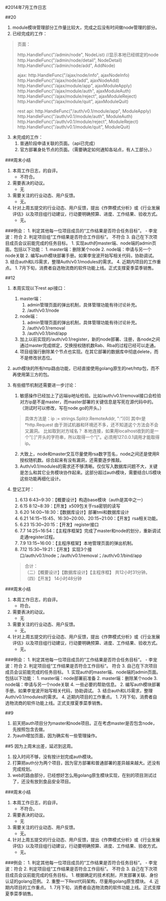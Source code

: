 #2014年7月工作日志

##20
1. module模块管理部分工作量比较大，完成之后没有时间做node管理的部分。
2. 已经完成的工作：
>   页面：
>   
>	http.HandleFunc("/admin/node", NodeList) //显示本地已经绑定的node  
>	http.HandleFunc("/admin/node/detail", NodeDetail)  
>	http.HandleFunc("/admin/node/add", AddNode)  
>
>   ajax:
>	http.HandleFunc("/ajax/node/info", ajaxNodeInfo)  
>	http.HandleFunc("/ajax/node/add", ajaxNodeAdd)  
>	http.HandleFunc("/ajax/module/app", ajaxModuleApply)  
>	http.HandleFunc("/ajax/module/auth", ajaxModuleAuth)  
>	http.HandleFunc("/ajax/module/reject", ajaxModuleReject)  
>	http.HandleFunc("/ajax/module/quit", ajaxModuleQuit)  
>
>    rest api:
>    http.HandleFunc("/auth/v0.1/module/app", ModuleApply)  
>	http.HandleFunc("/auth/v0.1/module/auth", ModuleAuth)  
>	http.HandleFunc("/auth/v0.1/module/reject", ModuleReject)  
>	http.HandleFunc("/auth/v0.1/module/quit", ModuleQuit)  
	
3. 未完成的工作：
	1. 普通阶段申请关联的页面。（api已完成）
	2. 官方部署身处节点的页面。（需要确定如何通知各站点，有人工部分。）

###周末小结
1. 本周工作日志，的自评。
	- 不符合。
2. 需要表决的动议。
	- 无
3. 需要关注的行业动态、用户反馈。
	- 无。 
4. 针对上周五提交的行业动态、用户反馈，提出《作弊模式分析》或《行业发展评估》以及项目组行动建议，行动要明确预算、进度、工作结果、验收方式。
	- 无。

###例会：
	1. 判定其他每一位项目成员的“工作结果是否符合任务目标”。
		- 李宠波：符合
	2. 判定项目组“工作结果是否符合工作目标”。
		 不符合
	3. 自己在下次项目成员会议前能完成的任务目标。
		1. 实现auth的master端、node端的admin页面。包括以下功能：
			1. master端：删除某个node
			2. node端：申请与另一个node关联
		2. 编写auth模块部署手册。如果李宠波开始写相关代码，协助调试。
		3. 结合auth和LIS需求，整理Auth/v0.1/modules的需求。
	4. 近期内项目的工作重点。
		1. 7月下旬，消费者自选物流商的软件功能上线。正式支撑夏季菜季销售。


##12
1. 本周实现以下rest api接口：
	1. master端：
		1. admin管理页面的弹出机制，具体管理功能有待讨论补充。
		2. /auth/v0.1/node
	2. node端：
		1. admin管理页面的弹出机制，具体管理功能有待讨论补充。
		2. /auth/v0.1/removal
		3. /auth/v0.1/bind/app
	3. 加上以前实现的/auth/v0.1/register，新的node部署、注册，各node之间通过master完成绑定，交换授权随机数Rab、Rba的过程已经可以走通。
	4. 项目组强行删除某个节点也实现。在其它部署的数据库中彻底delete，而不是修改状态位。
2. auth模块的所有http路由功能，已经直接使用golang原生的net/http包，而不再使用第三方的包。

3. 有些细节机制还需要进一步讨论：
	1. 敏感操作已经加上了远端ip地址检验。比如/auth/v0.1/removal接口会检验对方ip是不是master，而master部署的关键信息是写死在源代码中的。（测试时可以修改，写在node.go的开头。）

	>具体方法是：ip := strings.Split(r.RemoteAddr, ":")[0]
	>其中r是*http.Request
	>由于测试机器和环境还不多，还不知道这个方法会不会又漏洞。
	>比如取到对方域名？
	>本地连接，如果用localhost收到的是一个"[:]"开头的字符串，所以取得一个"["。必须用127.0.0.1调用才能取得ip。

	2. 大致上，node和master交互尽量使用rsa数字签名，node之间还是使用R授权随机数。综合起来有没有漏洞，还需要逐步推敲。
	3. Auth/v0.1/modules的需求还不够清晰。仅仅写入数据库问题不大，关键是怎么和其它业务模块协作起来。这部分超过auth模块，需要结合LIS模块这些功能再细化设计。
4. 登记工时：
	1. 6.13 6:43~9:30：【概要设计】构造base模块（auth是其中之一）
	2. 6.15 8:12~8:39：【开发】x509包关于rsa密钥的读写
	3. 6.20 14:00~18:30：【数据库设计】部署tmi和数据库设计
	4. 6.21 14:15~15:45、16:30~20:00、20:15~21:00：【开发】rsa相关功能。
	5. 6.23 15:30~20:15：【开发】register接口
	6. 7.7 14:25~16:54：【主程序框架】完成了master和node的划分，重新调试走通register过程。
	7. 7.9 13:15~16:00：【主程序框架】本地管理页面的弹出机制。
	8. 7.12 15:30~19:21：【开发】实现3个接口/auth/v0.1/node；/auth/v0.1/removal；/auth/v0.1/bind/app

	> 合计：  
	> （二）【概要设计】【数据库设计】【主程序框】  共12小时31分钟。
	> （四）【开发】  14小时48分钟

###周末小结
1. 本周工作日志，的自评。
	- 符合。
2. 需要表决的动议。
	- 无
3. 需要关注的行业动态、用户反馈。
	- 无。 
4. 针对上周五提交的行业动态、用户反馈，提出《作弊模式分析》或《行业发展评估》以及项目组行动建议，行动要明确预算、进度、工作结果、验收方式。
	- 无。

###例会：
	1. 判定其他每一位项目成员的“工作结果是否符合任务目标”。
		- 李宠波：符合
	2. 判定项目组“工作结果是否符合工作目标”。
		 符合
	3. 自己在下次项目成员会议前能完成的任务目标。
		1. 实现auth的master端、node端的admin页面。包括以下功能：
			1. master端：node部署前准备
			2. master端：删除某个node
			3. node端：申请与另一个node关联
			4. 一些必要的帮助信息。
		2. 编写auth模块部署手册。如果李宠波开始写相关代码，协助调试。
		3. 结合auth和LIS需求，整理Auth/v0.1/modules的需求。
	4. 近期内项目的工作重点。
		1. 7月下旬，消费者自选物流商的软件功能上线。正式支撑夏季菜季销售。

##9
1. 前天把auth项目分为master和node项目。正在考虑master是否包含node，先按照包含去做。
2. 为auth增加页面，因为确实有一些管理操作。

##5
因为上周末出差，延迟到这周。
1. 投入时间不够，没有按计划完成auth模块。
2. 打算把auth分为两个项目，因为官方部署和普通部署的差异越来越大。还没有完成规划。
3. web的路由部分，已经想好怎么用golang原生模块实现，在别的项目测试过了，还没有放到食品安全项目。

###周末小结
1. 本周工作日志，的自评。
	- 不符合。
2. 需要表决的动议。
	- 无
3. 需要关注的行业动态、用户反馈。
	- 无。 
4. 针对上周五提交的行业动态、用户反馈，提出《作弊模式分析》或《行业发展评估》以及项目组行动建议，行动要明确预算、进度、工作结果、验收方式。
	- 无。

###例会：
	1. 判定其他每一位项目成员的“工作结果是否符合任务目标”。
		- 李宠波：符合
	2. 判定项目组“工作结果是否符合工作目标”。
		 不符合
	3. 自己在下次项目成员会议前能完成的任务目标。
		1. 根据确定的技术机制，开发部署关联、身份认证的golang范例。
		2. 重整一下Rest代码架构，尽量用golang原生模块。
	4. 近期内项目的工作重点。
		1. 7月下旬，消费者自选物流商的软件功能上线。正式支撑夏季菜季销售。



